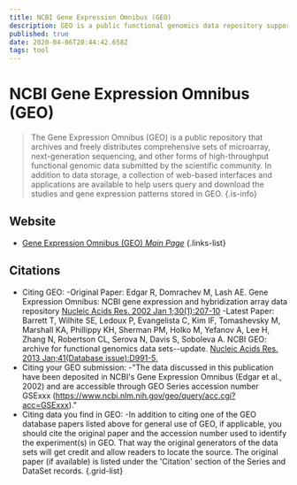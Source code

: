 ```yaml
---
title: NCBI Gene Expression Omnibus (GEO)
description: GEO is a public functional genomics data repository supporting MIAME-compliant data submissions.
published: true
date: 2020-04-06T20:44:42.658Z
tags: tool
---
```


# NCBI Gene Expression Omnibus (GEO)

> The Gene Expression Omnibus (GEO) is a public repository that archives and freely distributes comprehensive sets of microarray, next-generation sequencing, and other forms of high-throughput functional genomic data submitted by the scientific community. In addition to data storage, a collection of web-based interfaces and applications are available to help users query and download the studies and gene expression patterns stored in GEO.
{.is-info}

## Website

- [Gene Expression Omnibus (GEO) *Main Page*](https://www.ncbi.nlm.nih.gov/geo/)
{.links-list}

## Citations

- Citing GEO:
-Original Paper:
Edgar R, Domrachev M, Lash AE. Gene Expression Omnibus: NCBI gene expression and hybridization array data repository [Nucleic Acids Res. 2002 Jan 1;30(1):207-10](https://academic.oup.com/nar/article/30/1/207/1332640)
-Latest Paper:
Barrett T, Wilhite SE, Ledoux P, Evangelista C, Kim IF, Tomashevsky M, Marshall KA, Phillippy KH, Sherman PM, Holko M, Yefanov A, Lee H, Zhang N, Robertson CL, Serova N, Davis S, Soboleva A. NCBI GEO: archive for functional genomics data sets--update. [Nucleic Acids Res. 2013 Jan;41(Database issue):D991-5.](https://academic.oup.com/nar/article/41/D1/D991/1067995)
- Citing your GEO submission:
-"The data discussed in this publication have been deposited in NCBI's Gene Expression Omnibus (Edgar et al., 2002) and are accessible through GEO Series accession number GSExxx (https://www.ncbi.nlm.nih.gov/geo/query/acc.cgi?acc=GSExxx)."
-	Citing data you find in GEO:
-In addition to citing one of the GEO database papers listed above for general use of GEO, if applicable, you should cite the original paper and the accession number used to identify the experiment(s) in GEO. That way the original generators of the data sets will get credit and allow readers to locate the source. The original paper (if available) is listed under the 'Citation' section of the Series and DataSet records.
{.grid-list}